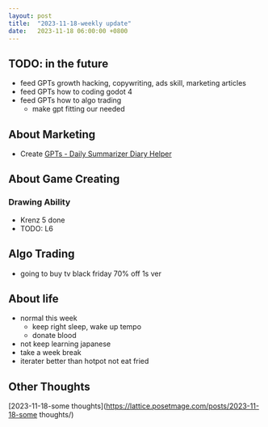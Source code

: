 ```yaml
---
layout: post
title:  "2023-11-18-weekly update"
date:   2023-11-18 06:00:00 +0800
---
```


## TODO: in the future
* feed GPTs growth hacking, copywriting, ads skill, marketing articles
* feed GPTs how to coding godot 4
* feed GPTs how to algo trading
  * make gpt fitting our needed


## About Marketing
* Create [GPTs - Daily Summarizer Diary Helper](https://www.youtube.com/watch?v=z0psx__-sEQ)

## About Game Creating

### Drawing Ability
* Krenz 5 done
* TODO: L6

## Algo Trading
* going to buy tv black friday 70% off 1s ver

## About life
* normal this week 
  * keep right sleep, wake up tempo
  * donate blood
* not keep learning japanese
* take a week break
* iterater better than hotpot not eat fried

## Other Thoughts

[2023-11-18-some thoughts](https://lattice.posetmage.com/posts/2023-11-18-some thoughts/)